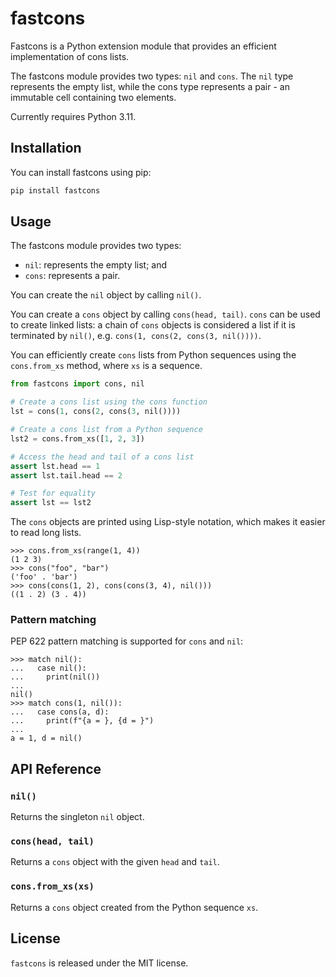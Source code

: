 # fastcons

Fastcons is a Python extension module that provides an efficient implementation of cons lists.

The fastcons module provides two types: `nil` and `cons`. The `nil` type represents the empty list, while the cons type represents a pair - an immutable cell containing two elements.

Currently requires Python 3.11.

## Installation

You can install fastcons using pip:

``` python
pip install fastcons
```

## Usage

The fastcons module provides two types:

- `nil`: represents the empty list; and
- `cons`: represents a pair.

You can create the `nil` object by calling `nil()`.

You can create a `cons` object by calling `cons(head, tail)`. `cons` can be used to create linked lists: a chain of `cons` objects is considered a list if it is terminated by `nil()`, e.g. `cons(1, cons(2, cons(3, nil())))`.

You can efficiently create `cons` lists from Python sequences using the `cons.from_xs` method, where `xs` is a sequence.

``` python
from fastcons import cons, nil

# Create a cons list using the cons function
lst = cons(1, cons(2, cons(3, nil())))

# Create a cons list from a Python sequence
lst2 = cons.from_xs([1, 2, 3])

# Access the head and tail of a cons list
assert lst.head == 1
assert lst.tail.head == 2

# Test for equality
assert lst == lst2
```

The `cons` objects are printed using Lisp-style notation, which makes it easier to read long lists.

``` python-console
>>> cons.from_xs(range(1, 4))
(1 2 3)
>>> cons("foo", "bar")
('foo' . 'bar')
>>> cons(cons(1, 2), cons(cons(3, 4), nil()))
((1 . 2) (3 . 4))
```

### Pattern matching

PEP 622 pattern matching is supported for `cons` and `nil`:

``` python-console
>>> match nil():
...   case nil():
...     print(nil())
...
nil()
>>> match cons(1, nil()):
...   case cons(a, d):
...     print(f"{a = }, {d = }")
...
a = 1, d = nil()
```

## API Reference

### `nil()`

Returns the singleton `nil` object.

### `cons(head, tail)`

Returns a `cons` object with the given `head` and `tail`.

### `cons.from_xs(xs)`

Returns a `cons` object created from the Python sequence `xs`.

## License

`fastcons` is released under the MIT license.
